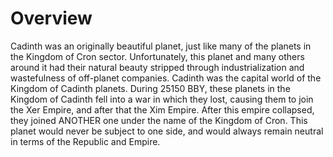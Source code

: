 # Overview
Cadinth was an originally beautiful planet, just like many of the planets in the Kingdom of Cron sector.
Unfortunately, this planet and many others around it had their natural beauty stripped through industrialization and wastefulness of off-planet companies.
Cadinth was the capital world of the Kingdom of Cadinth planets.
During 25150 BBY, these planets in the Kingdom of Cadinth fell into a war in which they lost, causing them to join the Xer Empire, and after that the Xim Empire.
After this empire collapsed, they joined ANOTHER one under the name of the Kingdom of Cron.
This planet would never be subject to one side, and would always remain neutral in terms of the Republic and Empire.